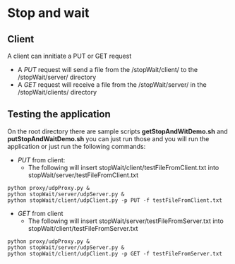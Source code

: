 # Stop and wait
## Client
A client can innitiate a PUT or GET request
* A *PUT* request will send a file from the /stopWait/client/ to the /stopWait/server/ directory
* A *GET* request will receive a file from the /stopWait/server/ in the /stopWait/clients/ directory

## Testing the application
On the root directory there are sample scripts **getStopAndWitDemo.sh** and **putStopAndWaitDemo.sh** you can just run those and you will run the application
or just run the following commands:

* *PUT* from client: 
    * The following will insert stopWait/client/testFileFromClient.txt into stopWait/server/testFileFromClient.txt 
~~~~
python proxy/udpProxy.py &
python stopWait/server/udpServer.py &
python stopWait/client/udpClient.py -p PUT -f testFileFromClient.txt
~~~~

* *GET* from client
    * The following will insert stopWait/server/testFileFromServer.txt into stopWait/client/testFileFromServer.txt 
~~~~
python proxy/udpProxy.py &
python stopWait/server/udpServer.py &
python stopWait/client/udpClient.py -p GET -f testFileFromServer.txt
~~~~
